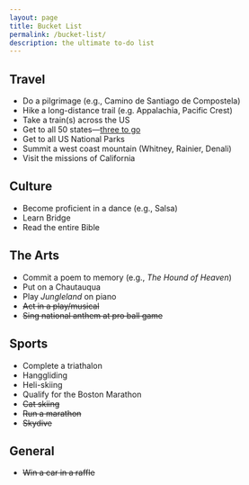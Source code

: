 ```yaml
---
layout: page
title: Bucket List
permalink: /bucket-list/
description: the ultimate to-do list
---
```

## Travel
- Do a pilgrimage (e.g., Camino de Santiago de Compostela)
- Hike a long-distance trail (e.g. Appalachia, Pacific Crest)
- Take a train(s) across the US
- Get to all 50 states—[three to go](/states/)
- Get to all US National Parks
- Summit a west coast mountain (Whitney, Rainier, Denali)
- Visit the missions of California

## Culture
- Become proficient in a dance (e.g., Salsa)
- Learn Bridge
- Read the entire Bible

## The Arts
- Commit a poem to memory (e.g., *The Hound of Heaven*)
- Put on a Chautauqua
- Play *Jungleland* on piano
- ~~Act in a play/musical~~
- ~~Sing national anthem at pro ball game~~

## Sports
- Complete a triathalon
- Hanggliding
- Heli-skiing
- Qualify for the Boston Marathon
- ~~Cat skiing~~
- ~~Run a marathon~~
- ~~Skydive~~

## General
- ~~Win a car in a raffle~~